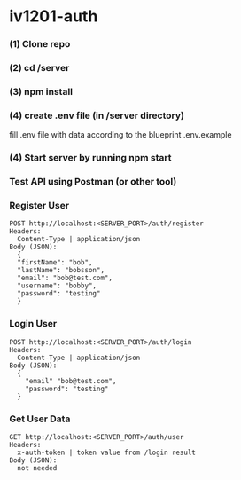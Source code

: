 # iv1201-auth

### (1) Clone repo

### (2) cd /server

### (3) npm install

### (4) create .env file (in /server directory)
  fill .env file with data according to the blueprint .env.example
  
### (4) Start server by running npm start
  
### Test API using Postman (or other tool)
  
### Register User
    POST http://localhost:<SERVER_PORT>/auth/register
    Headers: 
      Content-Type | application/json
    Body (JSON):
      {
      "firstName": "bob",
      "lastName": "bobsson",
      "email": "bob@test.com",
      "username": "bobby",
      "password": "testing"
      }
    
### Login User
    POST http://localhost:<SERVER_PORT>/auth/login
    Headers: 
      Content-Type | application/json
    Body (JSON):
      {
        "email" "bob@test.com",
        "password": "testing"
      }
      
### Get User Data
    GET http://localhost:<SERVER_PORT>/auth/user
    Headers:
      x-auth-token | token value from /login result
    Body (JSON):
      not needed
